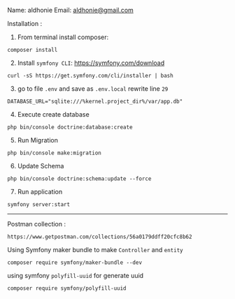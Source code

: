 Name: aldhonie
Email: aldhonie@gmail.com

Installation :
1. From terminal install composer: 
```
composer install
```
2. Install `symfony CLI`: https://symfony.com/download
```
curl -sS https://get.symfony.com/cli/installer | bash
```
3. go to file `.env` and save as `.env.local`
rewrite line `29`
```
DATABASE_URL="sqlite:///%kernel.project_dir%/var/app.db"
```
4. Execute create database 
```
php bin/console doctrine:database:create
```
5. Run Migration 
```
php bin/console make:migration              
```
6. Update Schema
```
php bin/console doctrine:schema:update --force
```
7. Run application
```
symfony server:start
```

-----------------------------------------------------------
Postman collection : 
```
https://www.getpostman.com/collections/56a0179ddff20cfc8b62
```
Using Symfony maker bundle to make `Controller` and `entity` 
```
composer require symfony/maker-bundle --dev
```
using symfony `polyfill-uuid` for generate uuid
```
composer require symfony/polyfill-uuid
```